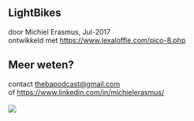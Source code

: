 LightBikes
---
door Michiel Erasmus, Jul-2017 <br/>
ontwikkeld met https://www.lexaloffle.com/pico-8.php <br/>

Meer weten?
---
contact thebapodcast@gmail.com <br/>
of https://www.linkedin.com/in/michielerasmus/ <br/>
 <br/>
<img src="https://www.lexaloffle.com/gfx/p8_jelpi.gif"> <br/>
